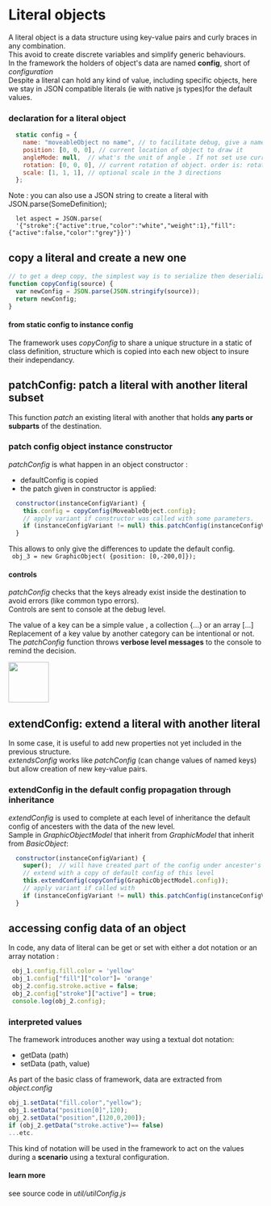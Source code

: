 # Literal objects
 A literal object is a data structure using key-value pairs and curly braces in any combination.     
 This avoid to create discrete variables and simplify generic behaviours.    
 In the framework the holders of object's data are named **config**, short of *configuration*    
 Despite a literal can hold any kind of value, including specific objects, here we stay in JSON compatible literals (ie with native js types)for the default values.  
### declaration for a literal object
```javascript 
  static config = {
    name: "moveableObject no name", // to facilitate debug, give a name to your objects
    position: [0, 0, 0], // current location of object to draw it
    angleMode: null,  // what's the unit of angle . If not set use current angleMode 
    rotation: [0, 0, 0], // current rotation of object. order is: rotateX, then Y , then Z
    scale: [1, 1, 1], // optional scale in the 3 directions
  };
  ```
  Note : you can also use a JSON string to create a literal with JSON.parse(SomeDefinition);
```
  let aspect = JSON.parse(
  '{"stroke":{"active":true,"color":"white","weight":1},"fill":{"active":false,"color":"grey"}}')
```
## copy a literal and create a new one
```javascript 
// to get a deep copy, the simplest way is to serialize then deserialize the structure
function copyConfig(source) {
  var newConfig = JSON.parse(JSON.stringify(source));
  return newConfig;
}
```
#### from static config to instance config
The framework uses *copyConfig* to share a unique structure in a static of class definition, structure which is copied into each new object to insure their independancy. 
## patchConfig: patch a literal with another literal subset
This function *patch* an existing literal with another that holds **any parts or subparts** of the destination.    
### patch config object instance constructor 
*patchConfig* is what happen in an object constructor :    
- defaultConfig is copied 
- the patch given in constructor is applied:   
```javascript 
  constructor(instanceConfigVariant) {
    this.config = copyConfig(MoveableObject.config);
    // apply variant if constructor was called with some parameters.
    if (instanceConfigVariant != null) this.patchConfig(instanceConfigVariant);
  }
```
This allows to only give the differences to update the default config.   
``` obj_3 = new GraphicObject( {position: [0,-200,0]});```  
#### controls     
*patchConfig* checks that the keys already exist inside the destination to avoid errors (like common typo errors).   
Controls are sent to console at the debug level.    

The value of a key can be a simple value , a collection {...} or an array [...]   
Replacement of a key value by another category can be intentional or not.  
The *patchConfig* function throws **verbose level messages** to the console to remind the decision.   

<img src = "./img/forDoc/control0.png" height = 80></img>

## extendConfig: extend a literal with another literal 
In some case, it is useful to add new properties not yet included in the previous structure.   
*extendsConfig* works like *patchConfig* (can change values of named keys) but allow creation of new key-value pairs. 
### extendConfig in the default config propagation through inheritance         
*extendConfig* is used to complete at each level of inheritance the default config of ancesters with the data of the new level.  
Sample in *GraphicObjectModel* that inherit from *GraphicModel* that inherit from *BasicObject*:     
```javascript 
  constructor(instanceConfigVariant) {
    super();  // will have created part of the config under ancester's responsibilities
    // extend with a copy of default config of this level 
    this.extendConfig(copyConfig(GraphicObjectModel.config));
    // apply variant if called with
    if (instanceConfigVariant != null) this.patchConfig(instanceConfigVariant);
  }
  ``` 
## accessing config data of an object
In code, any data of literal can be get or set with either a dot notation or an array notation : 
``` javascript 
 obj_1.config.fill.color = 'yellow'
 obj_1.config["fill"]["color"]= 'orange' 
 obj_2.config.stroke.active = false; 
 obj_2.config["stroke"]["active"] = true;
 console.log(obj_2.config);
```
### interpreted values 
The framework introduces another way using a textual dot notation: 
- getData (path)
- setData (path, value)

As part of the basic class of framework, data are extracted from *object.config* 

``` javascript    
obj_1.setData("fill.color","yellow");
obj_1.setData("position[0]",120);
obj_2.setData("position",[120,0,200]);
if (obj_2.getData("stroke.active")== false) 
...etc. 
```
This kind of notation will be used in the framework to act on the values during a **scenario** using a textural configuration.  
#### learn more 
see source code in *util/utilConfig.js*